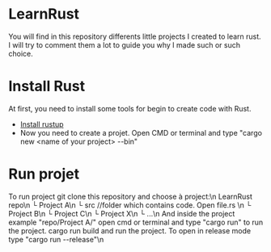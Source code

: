 # LearnRust
You will find in this repository differents little projects I created to learn rust. I will try to comment them a lot to guide you why I made such or such choice.

# Install Rust
At first, you need to install some tools for begin to create code with Rust.
 * [Install rustup](https://www.rust-lang.org/tools/install)
 * Now you need to create a projet. Open CMD or terminal and type "cargo new \<name of your project\> --bin"
 
# Run projet
To run project git clone this repository and choose à project:\n
LearnRust repo\n
└ Project A\n
  └ src //folder which contains code. Open file.rs \n
└ Project B\n
└ Project C\n
└ Project X\n
└ ...\n
 And inside the project example "repo/Project A/" open cmd or terminal and type "cargo run" to run the project. cargo run build and run the project. To open in release mode type "cargo run --release"\n